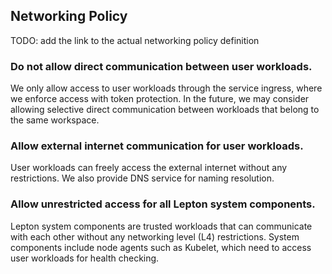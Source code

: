 ## Networking Policy

TODO: add the link to the actual networking policy definition

### Do not allow direct communication between user workloads.

We only allow access to user workloads through the service ingress, where we enforce access with token protection. In the future, we may consider allowing selective direct communication between workloads that belong to the same workspace.

### Allow external internet communication for user workloads.

User workloads can freely access the external internet without any restrictions. We also provide DNS service for naming resolution.

### Allow unrestricted access for all Lepton system components.

Lepton system components are trusted workloads that can communicate with each other without any networking level (L4) restrictions. System components include node agents such as Kubelet, which need to access user workloads for health checking.